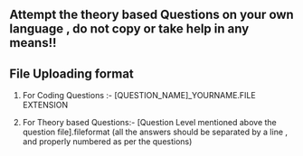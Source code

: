 Attempt the theory based Questions on your own language , do not copy or take help in any means!!
---------------------------------------------------------------------------------------------------------

File Uploading format
--------------------------------------------------------------------------------------------------------------
1. For Coding Questions :- 
	[QUESTION_NAME]_YOURNAME.FILE EXTENSION
  
2. For Theory based Questions:-
	[Question Level mentioned above the question file].fileformat (all the answers should be separated by a line , and properly numbered as per the questions)
